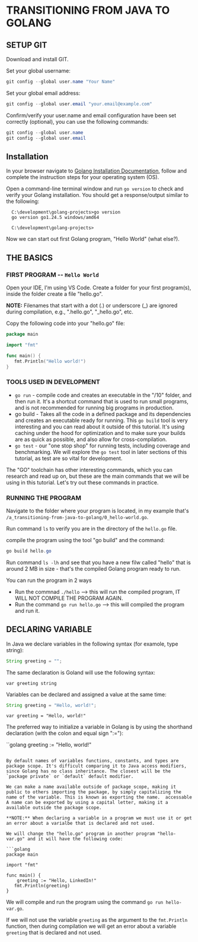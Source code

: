 # TRANSITIONING FROM JAVA TO GOLANG

## SETUP GIT

Download and install GIT.

Set your global username:

```powershell
git config --global user.name "Your Name"
```

Set your global email address:

```powershell
git config --global user.email "your.email@example.com"
```


Confirm/verify your user.name and email configuration have been set correctly (optional), you can use the following commands: 

```powershell
git config --global user.name
git config --global user.email
```

## Installation

In your browser navigate to [Golang Installation Documentation](https://go.dev/doc/install), follow and complete the instruction steps for your operating system (OS).

Open a command-line terminal window and run `go version` to check and verify your Golang installation. You should get a response/output similar to the following:

      C:\development\golang-projects>go version
      go version go1.24.5 windows/amd64

      C:\development\golang-projects>

Now we can start out first Golang program, "Hello World" (what else?).

## THE BASICS

### FIRST PROGRAM -- `Hello World`

Open your IDE, I'm using VS Code. Create a folder for your first program(s), inside the folder create a file "hello.go".

**NOTE:** Filenames that start with a dot (.) or underscore (_) are ignored during compilation, e.g., ".hello.go", "_hello.go", etc.

Copy the following code into your "hello.go" file:

```go
package main

import "fmt"

func main() {
   fmt.Println("Hello world!")
}
```

### TOOLS USED IN DEVELOPMENT

- `go run` - compile code and creates an executable in the "/10" folder, and then run it. It's a shortcut command that is used to run small programs, and is not recommended for running big programs in production.
- go build - Takes all the code in a defined package and its dependencies and creates an executable ready for running. This `go build` tool is very interesting and you can read about it outside of this tutorial. It's using caching under the hood for optimization and to make sure your builds are as quick as possible, and also allow for cross-compilation.
- `go test` - our "one stop shop" for running tests, including coverage and benchmarking. We will explore the `go test` tool in later sections of this tutorial, as test are so vital for development.

The "GO" toolchain has other interesting commands, which you can research and read up on, but these are the main commands that we will be using in this tutorial. Let's try out these commands in practice.

### RUNNING THE PROGRAM

Navigate to the folder where your program is located, in my example that's `/a_transitioning-from-java-to-golang/0_hello-world.go`.

Run command `ls` to verify you are in the directory of the `hello.go` file.

compile the program using the tool "go build" and the command:
```powershell
go build hello.go
```

Run command `ls -lh` and see that you have a new filw called "hello" that is around 2 MB in size - that's the compiled Golang program ready to run.

You can run the program in 2 ways
- Run the commnad `./hello` --> this will run the compiled program, IT WILL NOT COMPILE THE PROGRAM AGAIN.
- Run the command `go run hello.go` --> this will compiled the program and run it.

## DECLARING VARIABLE

In Java we declare variables in the following syntax (for examole, type string):
 
```java
String greeting = "";
```

The same declaration is Goland will use the following syntax:

```golang
var greeting string
```

Variables can be declared and assigned a value at the same time:

```java
String greeting = "Hello, world!";
```

```golang
var greeting = "Hello, world!"
```

The preferred way to initialize a variable in Golang is by using the shorthand declaration (with the colon and equal sign ":="):

``golang
greeting := "Hello, world!"
```

By default names of variables functions, constants, and types are package scope. It's difficult comparing it to Java access modifiers, since Golang has no class inheritance. The closest will be the `package private` or `default` default modifier. 

We can make a name available outside of package scope, making it public to others importing the package, by simply capitalizing the name of the variable. This is known as exporting the name.  accessable A name can be exported by using a capital letter, making it a available outside the package scope. 

**NOTE:** When declaring a variable in a program we must use it or get an error about a varialbe that is declared and not used. 

We will change the "hello.go" program in another program "hello-var.go" and it will have the following code:

```golang
package main

import "fmt"

func main() {
	greeting := "Hello, LinkedIn!"
   fmt.Println(greeting)
}
```

We will compile and run the program using the command `go run hello-var.go`.

If we will not use the variable `greeting` as the argument to the `fmt.Println` function, then during compilation we will get an error about a variable `greeting` that is declared and not used.
